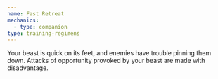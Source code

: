 ```yaml
---
name: Fast Retreat
mechanics:
  - type: companion
type: training-regimens
---
```

Your beast is quick on its feet, and enemies have trouble pinning them down. Attacks of opportunity provoked by your
beast are made with disadvantage.
